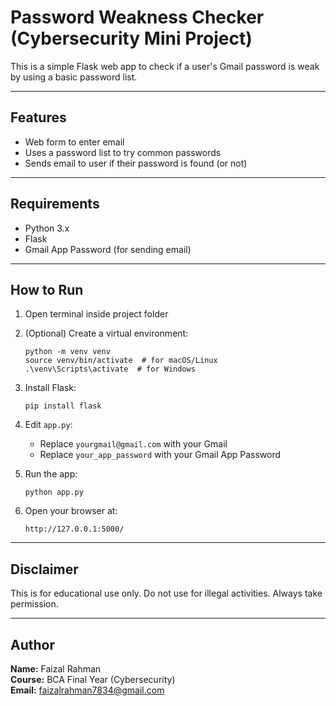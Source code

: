 
#  Password Weakness Checker (Cybersecurity Mini Project)

This is a simple Flask web app to check if a user's Gmail password is weak by using a basic password list.

---

##  Features

- Web form to enter email
- Uses a password list to try common passwords
- Sends email to user if their password is found (or not)

---

##  Requirements

- Python 3.x
- Flask
- Gmail App Password (for sending email)

---

##  How to Run

1. Open terminal inside project folder
2. (Optional) Create a virtual environment:

    ```
    python -m venv venv
    source venv/bin/activate  # for macOS/Linux
    .\venv\Scripts\activate  # for Windows
    ```

3. Install Flask:

    ```
    pip install flask
    ```

4. Edit `app.py`:
   - Replace `yourgmail@gmail.com` with your Gmail
   - Replace `your_app_password` with your Gmail App Password

5. Run the app:

    ```
    python app.py
    ```

6. Open your browser at:

    ```
    http://127.0.0.1:5000/
    ```

---

##  Disclaimer

This is for educational use only. Do not use for illegal activities. Always take permission.

---

## Author

**Name:** Faizal Rahman  
**Course:** BCA Final Year (Cybersecurity)  
**Email:** faizalrahman7834@gmail.com
